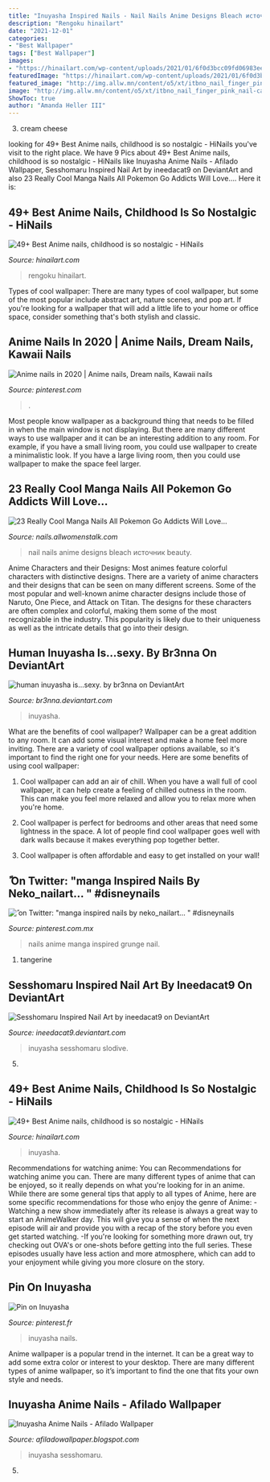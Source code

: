 ```yaml
---
title: "Inuyasha Inspired Nails - Nail Nails Anime Designs Bleach источник Beauty"
description: "Rengoku hinailart"
date: "2021-12-01"
categories:
- "Best Wallpaper"
tags: ["Best Wallpaper"]
images:
- "https://hinailart.com/wp-content/uploads/2021/01/6f0d3bcc09fd06983ee3a037197ccecf3532-1024x1024.jpg"
featuredImage: "https://hinailart.com/wp-content/uploads/2021/01/6f0d3bcc09fd06983ee3a037197ccecf3532-1024x1024.jpg"
featured_image: "http://img.allw.mn/content/o5/xt/itbno_nail_finger_pink_nail-care_red.jpg"
image: "http://img.allw.mn/content/o5/xt/itbno_nail_finger_pink_nail-care_red.jpg"
ShowToc: true
author: "Amanda Heller III"
---
```



3. cream cheese 

	

		
looking for 49+ Best Anime nails, childhood is so nostalgic - HiNails you've visit to the right place. We have 9 Pics about 49+ Best Anime nails, childhood is so nostalgic - HiNails like Inuyasha Anime Nails - Afilado Wallpaper, Sesshomaru Inspired Nail Art by ineedacat9 on DeviantArt and also 23 Really Cool Manga Nails All Pokemon Go Addicts Will Love…. Here it is:
		
    
## 49+ Best Anime Nails, Childhood Is So Nostalgic - HiNails

<img loading=lazy src="https://hinailart.com/wp-content/uploads/2021/01/544e1ece185c9455d183751fb00a8ce07855-1024x1024.jpg" onerror="this.onerror=null;this.src='https://tse2.mm.bing.net/th?id=OIP.CO9UEYDVhGwCYWj4N5e-dgHaHa&amp;pid=15.1';" alt="49+ Best Anime nails, childhood is so nostalgic - HiNails">

_Source: hinailart.com_

>rengoku hinailart. 

	

Types of cool wallpaper:
There are many types of cool wallpaper, but some of the most popular include abstract art, nature scenes, and pop art. If you're looking for a wallpaper that will add a little life to your home or office space, consider something that's both stylish and classic.

    
## Anime Nails In 2020 | Anime Nails, Dream Nails, Kawaii Nails

<img loading=lazy src="https://i.pinimg.com/736x/6a/b0/1f/6ab01f8c07a44c78151e493ed29a79b5.jpg" onerror="this.onerror=null;this.src='https://tse4.mm.bing.net/th?id=OIP.ByEjZiZc_tlp6aA85sfqTgHaHT&amp;pid=15.1';" alt="Anime nails in 2020 | Anime nails, Dream nails, Kawaii nails">

_Source: pinterest.com_

>. 

	

Most people know wallpaper as a background thing that needs to be filled in when the main window is not displaying. But there are many different ways to use wallpaper and it can be an interesting addition to any room. For example, if you have a small living room, you could use wallpaper to create a minimalistic look. If you have a large living room, then you could use wallpaper to make the space feel larger.

    
## 23 Really Cool Manga Nails All Pokemon Go Addicts Will Love…

<img loading=lazy src="http://img.allw.mn/content/o5/xt/itbno_nail_finger_pink_nail-care_red.jpg" onerror="this.onerror=null;this.src='https://tse4.mm.bing.net/th?id=OIP.aLh6GpqvtkCHv00EtwgZhwHaHa&amp;pid=15.1';" alt="23 Really Cool Manga Nails All Pokemon Go Addicts Will Love…">

_Source: nails.allwomenstalk.com_

>nail nails anime designs bleach источник beauty. 

	

Anime Characters and their Designs: Most animes feature colorful characters with distinctive designs.
There are a variety of anime characters and their designs that can be seen on many different screens. Some of the most popular and well-known anime character designs include those of Naruto, One Piece, and Attack on Titan. The designs for these characters are often complex and colorful, making them some of the most recognizable in the industry. This popularity is likely due to their uniqueness as well as the intricate details that go into their design.

    
## Human Inuyasha Is...sexy. By Br3nna On DeviantArt

<img loading=lazy src="https://img00.deviantart.net/a09c/i/2004/226/2/7/human_inuyasha_is___sexy_.jpg" onerror="this.onerror=null;this.src='https://tse4.mm.bing.net/th?id=OIP.8fpUKfpe03tkZ-D5W6uNoQHaJt&amp;pid=15.1';" alt="human inuyasha is...sexy. by br3nna on DeviantArt">

_Source: br3nna.deviantart.com_

>inuyasha. 

	

What are the benefits of cool wallpaper?
Wallpaper can be a great addition to any room. It can add some visual interest and make a home feel more inviting. There are a variety of cool wallpaper options available, so it's important to find the right one for your needs. Here are some benefits of using cool wallpaper: 
1. Cool wallpaper can add an air of chill. When you have a wall full of cool wallpaper, it can help create a feeling of chilled outness in the room. This can make you feel more relaxed and allow you to relax more when you're home. 

2. Cool wallpaper is perfect for bedrooms and other areas that need some lightness in the space. A lot of people find cool wallpaper goes well with dark walls because it makes everything pop together better. 

3. Cool wallpaper is often affordable and easy to get installed on your wall!

    
## ً On Twitter: &quot;manga Inspired Nails By Neko_nailart… &quot; #disneynails

<img loading=lazy src="https://i.pinimg.com/originals/4d/14/6b/4d146b4baf8f53e4c8e89e21e86aa804.jpg" onerror="this.onerror=null;this.src='https://tse2.mm.bing.net/th?id=OIP.YjiSloJbTK1RmE-sdAW_mgHaJM&amp;pid=15.1';" alt="ً on Twitter: &quot;manga inspired nails by neko_nailart… &quot; #disneynails">

_Source: pinterest.com.mx_

>nails anime manga inspired grunge nail. 

	

1. tangerine 

    
## Sesshomaru Inspired Nail Art By Ineedacat9 On DeviantArt

<img loading=lazy src="https://orig08.deviantart.net/3c8d/f/2012/042/c/c/sesshomaru_inspired_nail_art_by_ineedacat9-d4pej5h.jpg" onerror="this.onerror=null;this.src='https://tse1.mm.bing.net/th?id=OIP.mRGhdd_sFKkdEtx9qvN7dQHaJ4&amp;pid=15.1';" alt="Sesshomaru Inspired Nail Art by ineedacat9 on DeviantArt">

_Source: ineedacat9.deviantart.com_

>inuyasha sesshomaru slodive. 

	

5.

    
## 49+ Best Anime Nails, Childhood Is So Nostalgic - HiNails

<img loading=lazy src="https://hinailart.com/wp-content/uploads/2021/01/6f0d3bcc09fd06983ee3a037197ccecf3532-1024x1024.jpg" onerror="this.onerror=null;this.src='https://tse4.mm.bing.net/th?id=OIP.C4cw3hwufx6EVsHjg1dcyQHaHa&amp;pid=15.1';" alt="49+ Best Anime nails, childhood is so nostalgic - HiNails">

_Source: hinailart.com_

>inuyasha. 

	

Recommendations for watching anime: You can
Recommendations for watching anime you can. There are many different types of anime that can be enjoyed, so it really depends on what you're looking for in an anime. While there are some general tips that apply to all types of Anime, here are some specific recommendations for those who enjoy the genre of Anime: 
-Watching a new show immediately after its release is always a great way to start an AnimeWalker day. This will give you a sense of when the next episode will air and provide you with a recap of the story before you even get started watching. 
-If you're looking for something more drawn out, try checking out OVA's or one-shots before getting into the full series. These episodes usually have less action and more atmosphere, which can add to your enjoyment while giving you more closure on the story.

    
## Pin On Inuyasha

<img loading=lazy src="https://i.pinimg.com/736x/5b/19/0d/5b190de5ac830e35be656144b3fbaba0--anime-nails-nail-ideas.jpg" onerror="this.onerror=null;this.src='https://tse1.mm.bing.net/th?id=OIP.zAuBfQgvhoDudlVpmBscUgHaHa&amp;pid=15.1';" alt="Pin on Inuyasha">

_Source: pinterest.fr_

>inuyasha nails. 

	

Anime wallpaper is a popular trend in the internet. It can be a great way to add some extra color or interest to your desktop. There are many different types of anime wallpaper, so it’s important to find the one that fits your own style and needs.

    
## Inuyasha Anime Nails - Afilado Wallpaper

<img loading=lazy src="https://femina.wwmindia.com/content/2021/apr/nail81617272927.jpg" onerror="this.onerror=null;this.src='https://tse3.mm.bing.net/th?id=OIP.Ld0gFfg6_rfruTIr45EUXgHaIG&amp;pid=15.1';" alt="Inuyasha Anime Nails - Afilado Wallpaper">

_Source: afiladowallpaper.blogspot.com_

>inuyasha sesshomaru. 

	

5.

